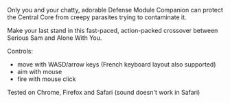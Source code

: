 Only you and your chatty, adorable Defense Module Companion can protect the Central Core from creepy parasites trying to contaminate it.

Make your last stand in this fast-paced, action-packed crossover between Serious Sam and Alone With You.

Controls:
- move with WASD/arrow keys (French keyboard layout also supported)
- aim with mouse
- fire with mouse click

Tested on Chrome, Firefox and Safari (sound doesn't work in Safari)